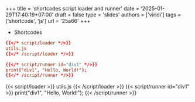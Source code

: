 +++
title = 'shortcodes script loader and runner'
date = '2025-01-29T17:40:19+07:00'
draft = false
type = 'slides'
authors = ['viridi']
tags = ['shortcode', 'js']
url = '25a66'
+++

+ Shortcodes
```toml
{{</* script/loader */>}}
utils.js
{{</* /script/loader */>}}

{{</* script/runner id="div1" */>}}
print("div1", "Hello, World!");
{{</* /script/runner */>}}
```
{{< script/loader >}}
utils.js
{{< /script/loader >}}
{{< script/runner id="div1" >}}
print("div1", "Hello, World!");
{{< /script/runner >}}
